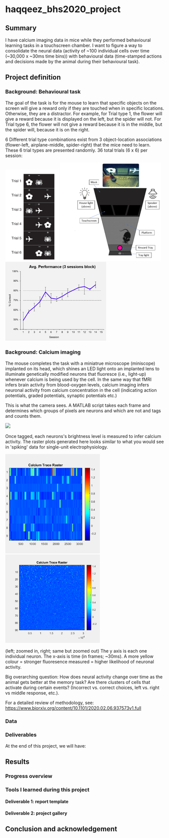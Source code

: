 # haqqeez_bhs2020_project

## Summary 

I have calcium imaging data in mice while they performed behavioural learning tasks in a touchscreen chamber. I want to figure a way to consolidate the neural data (activity of ~100 individual cells over time (~30,000 x ~30ms time bins)) with behavioural data (time-stamped actions and decisions made by the animal during their behavioural task).

## Project definition 

### Background: Behavioural task

The goal of the task is for the mouse to learn that specific objects on the screen will give a reward only if they are touched when in specific locations. Otherwise, they are a distractor. For example, for Trial type 1, the flower will give a reward because it is displayed on the left, but the spider will not. For Trial type 6, the flower will not give a reward because it is in the middle, but the spider will, because it is on the right.

6 Different trial type combinations exist from 3 object-location associations (flower-left, airplane-middle, spider-right) that the mice need to learn. These 6 trial types are presented randomly. 36 total trials (6 x 6) per session:

<img src="BehavTask.png" width=170>   <img src="MouseChamberOutline.PNG" width=320>     <img src="LearningCurve.PNG" width=320>

### Background: Calcium imaging

The mouse completes the task with a miniatrue microscope (miniscope) implanted on its head, which shines an LED light onto an implanted lens to illuminate genetically modified neurons that fluoresce (i.e., light-up) whenever calcium is being used by the cell. In the same way that fMRI infers brain activity from blood-oxygen levels, calcium imaging infers neuronal activity from calcium concentration in the cell (indicating action potentials, graded potentials, synaptic potentials etc.)

This is what the camera sees. A MATLAB script takes each frame and determines which groups of pixels are neurons and which are not and tags and counts them.

<img src="neurons4.gif" width=420>

Once tagged, each neurons's brightness level is measured to infer calcium activity. The raster plots generated here looks similar to what you would see in 'spiking' data for single-unit electrophysiology.

<img src="calciumrasterzoomin.png" width=300>     <img src="calciumrasterzoomout.PNG" width=300>

(left; zoomed in, right; same but zoomed out) The y axis is each one individual neuron. The x-axis is time (in frames; ~30ms). A more yellow colour = stronger fluoresence measured = higher likelihood of neuronal activity.

Big overarching question: How does neural activity change over time as the animal gets better at the memory task? Are there clusters of cells that activate during certain events? (Incorrect vs. correct choices, left vs. right vs middle response, etc.).


For a detailed review of methodology, see: https://www.biorxiv.org/content/10.1101/2020.02.06.937573v1.full


### Data 




### Deliverables

At the end of this project, we will have:
 
## Results 

### Progress overview


### Tools I learned during this project

 

#### Deliverable 1: report template



#### Deliverable 2: project gallery



## Conclusion and acknowledgement



